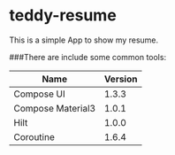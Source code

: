 # teddy-resume

This is a simple App to show my resume.

###There are include some common tools:

| Name  | Version |
| ------------- | ------------- |
| Compose UI | 1.3.3  |
| Compose Material3  | 1.0.1  |
| Hilt  | 1.0.0  |
| Coroutine  | 1.6.4  |
